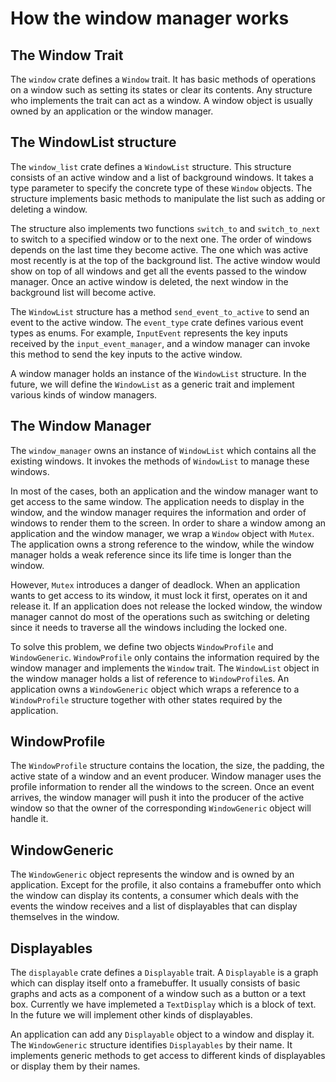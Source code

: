 # How the window manager works

## The Window Trait

The `window` crate defines a `Window` trait. It has basic methods of operations on a window such as setting its states or clear its contents. Any structure who implements the trait can act as a window. A window object is usually owned by an application or the window manager.

## The WindowList structure

The `window_list` crate defines a `WindowList` structure. This structure consists of an active window and a list of background windows. It takes a type parameter to specify the concrete type of these `Window` objects. The structure implements basic methods to manipulate the list such as adding or deleting a window. 

The structure also implements two functions `switch_to` and `switch_to_next` to switch to a specified window or to the next one. The order of windows depends on the last time they become active. The one which was active most recently is at the top of the background list. The active window would show on top of all windows and get all the events passed to the window manager. Once an active window is deleted, the next window in the background list will become active.

The `WindowList` structure has a method `send_event_to_active` to send an event to the active window. The `event_type` crate defines various event types as enums. For example, `InputEvent` represents the key inputs received by the `input_event_manager`, and a window manager can invoke this method to send the key inputs to the active window.

A window manager holds an instance of the `WindowList` structure. In the future, we will define the `WindowList` as a generic trait and implement various kinds of window managers.

## The Window Manager

The `window_manager` owns an instance of `WindowList` which contains all the existing windows. It invokes the methods of `WindowList` to manage these windows.

In most of the cases, both an application and the window manager want to get access to the same window. The application needs to display in the window, and the window manager requires the information and order of windows to render them to the screen. In order to share a window among an application and the window manager, we wrap a `Window` object with `Mutex`. The application owns a strong reference to the window, while the window manager holds a weak reference since its life time is longer than the window.

However, `Mutex` introduces a danger of deadlock. When an application wants to get access to its window, it must lock it first, operates on it and release it. If an application does not release the locked window, the window manager cannot do most of the operations such as switching or deleting since it needs to traverse all the windows including the locked one. 

To solve this problem, we define two objects `WindowProfile` and `WindowGeneric`. `WindowProfile` only contains the information required by the window manager and implements the `Window` trait. The `WindowList` object in the window manager holds a list of reference to `WindowProfile`s. An application owns a `WindowGeneric` object which wraps a reference to a `WindowProfile` structure together with other states required by the application. 

## WindowProfile

The `WindowProfile` structure contains the location, the size, the padding, the active state of a window and an event producer. Window manager uses the profile information to render all the windows to the screen. Once an event arrives, the window manager will push it into the producer of the active window so that the owner of the corresponding `WindowGeneric` object will handle it.

## WindowGeneric

The `WindowGeneric` object represents the window and is owned by an application. Except for the profile, it also contains a framebuffer onto which the window can display its contents, a consumer which deals with the events the window receives and a list of displayables that can display themselves in the window.

## Displayables

The `displayable` crate defines a `Displayable` trait. A `Displayable` is a graph which can display itself onto a framebuffer. It usually consists of basic graphs and acts as a component of a window such as a button or a text box. Currently we have implemeted a `TextDisplay` which is a block of text. In the future we will implement other kinds of displayables.

An application can add any `Displayable` object to a window and display it. The `WindowGeneric` structure identifies `Displayables` by their name. It implements generic methods to get access to different kinds of displayables or display them by their names.
